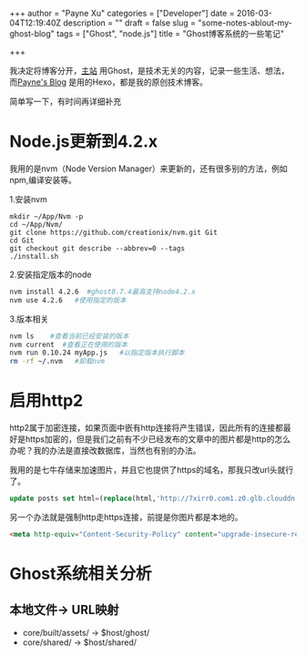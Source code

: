 +++
author = "Payne Xu"
categories = ["Developer"]
date = 2016-03-04T12:19:40Z
description = ""
draft = false
slug = "some-notes-ablout-my-ghost-blog"
tags = ["Ghost", "node.js"]
title = "Ghost博客系统的一些笔记"

+++



我决定将博客分开，[主站](https://xvping.cn) 用Ghost，是技术无关的内容，记录一些生活、想法，而[Payne's Blog](http://blog.xvping.cn/) 是用的Hexo，都是我的原创技术博客。

简单写一下，有时间再详细补充
<!--more-->
# Node.js更新到4.2.x
我用的是nvm（Node Version Manager）来更新的，还有很多别的方法，例如npm,编译安装等。

1.安装nvm

```  shell
mkdir ~/App/Nvm -p  
cd ~/App/Nvm/   
git clone https://github.com/creationix/nvm.git Git 
cd Git   
git checkout git describe --abbrev=0 --tags
./install.sh  
```
2.安装指定版本的node

```bash 
nvm install 4.2.6  #ghost0.7.4最高支持node4.2.x
nvm use 4.2.6   #使用指定的版本
```
 
3.版本相关

```bash
nvm ls    #查看当前已经安装的版本
nvm current  #查看正在使用的版本
nvm run 0.10.24 myApp.js   #以指定版本执行脚本
rm -rf ~/.nvm   #卸载nvm
```

# 启用http2
http2属于加密连接，如果页面中嵌有http连接将产生错误，因此所有的连接都最好是https加密的，但是我们之前有不少已经发布的文章中的图片都是http的怎么办呢？我的办法是直接改数据库，当然也有别的办法。

我用的是七牛存储来加速图片，并且它也提供了https的域名，那我只改url头就行了。

```sql
update posts set html=(replace(html,'http://7xirr0.com1.z0.glb.clouddn.com','https://fliaping-blog.oss-rg-china-mainland.aliyuncs.com'));
```
另一个办法就是强制http走https连接，前提是你图片都是本地的。

```html
<meta http-equiv="Content-Security-Policy" content="upgrade-insecure-requests"/>
```


# Ghost系统相关分析
## 本地文件-> URL映射
* core/built/assets/ -> $host/ghost/ 
* core/shared/ -> $host/shared/